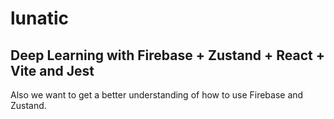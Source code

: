 # lunatic

## Deep Learning with Firebase + Zustand + React + Vite and Jest

Also we want to get a better understanding of how to use Firebase and Zustand.
